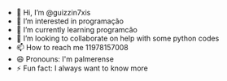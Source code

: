 - 👋 Hi, I’m @guizzin7xis
- 👀 I’m interested in programação
- 🌱 I’m currently learning programcão
- 💞️ I’m looking to collaborate on help with some python codes
- 📫 How to reach me 11978157008
- 😄 Pronouns: I'm palmerense
- ⚡ Fun fact: I always want to know more

<!---
guizzin7xis/guizzin7xis is a ✨ special ✨ repository because its `README.md` (this file) appears on your GitHub profile.
You can click the Preview link to take a look at your changes.
--->
